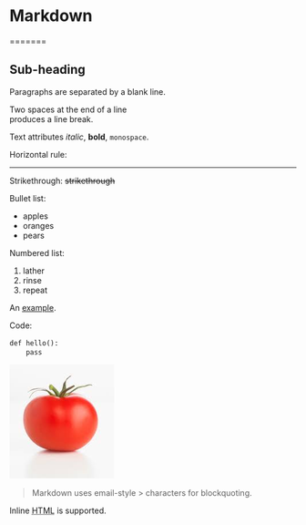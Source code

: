 # Markdown 

=======

Sub-heading
-----------

Paragraphs are separated
by a blank line.

Two spaces at the end of a line  
produces a line break.

Text attributes _italic_, 
**bold**, `monospace`.

Horizontal rule:

---

Strikethrough:
~~strikethrough~~

Bullet list:

  * apples
  * oranges
  * pears

Numbered list:

  1. lather
  2. rinse
  3. repeat

An [example](http://example.com).


Code:

```
def hello():
    pass
```

![Image](tomato.png "icon")

> Markdown uses email-style > characters for blockquoting.

Inline <abbr title="Hypertext Markup Language">HTML</abbr> is supported.
